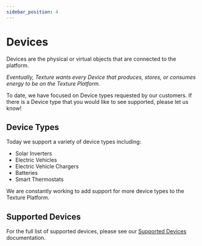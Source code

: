 ```yaml
---
sidebar_position: 4
---
```


# Devices

Devices are the physical or virtual objects that are connected to the platform. 

_Eventually, Texture wants every Device that produces, stores, or consumes energy to be on the Texture Platform._

To date, we have focused on Device types requested by our customers. If there is a Device type that you would like to see supported, please let us know!

## Device Types
Today we support a variety of device types including:
- Solar Inverters
- Electric Vehicles
- Electric Vehicle Chargers
- Batteries
- Smart Thermostats

We are constantly working to add support for more device types to the Texture Platform.

## Supported Devices
For the full list of supported devices, please see our [Supported Devices](/docs/sources/supported-devices) documentation.
